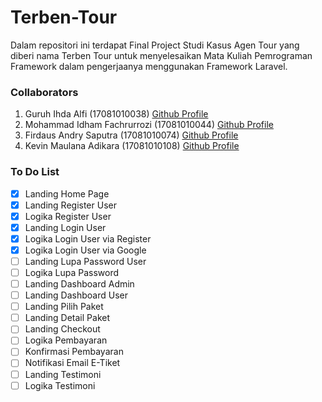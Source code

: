 # Terben-Tour
Dalam repositori ini terdapat Final Project Studi Kasus Agen Tour yang diberi nama Terben Tour untuk menyelesaikan Mata Kuliah Pemrograman Framework dalam pengerjaanya menggunakan Framework Laravel. 

### Collaborators

1. Guruh Ihda Alfi            (17081010038) [Github Profile](https://github.com/guruhalfi)
2. Mohammad Idham Fachrurrozi (17081010044) [Github Profile](github.com/idhamozi)
3. Firdaus Andry Saputra      (17081010074) [Github Profile](https://github.com/andresaputra74)
4. Kevin Maulana Adikara      (17081010108) [Github Profile](https://github.com/kevin____)

### To Do List

- [x] Landing Home Page
- [x] Landing Register User
- [x] Logika Register User
- [x] Landing Login User 
- [x] Logika Login User via Register
- [x] Logika Login User via Google
- [ ] Landing Lupa Password User
- [ ] Logika Lupa Password
- [ ] Landing Dashboard Admin
- [ ] Landing Dashboard User
- [ ] Landing Pilih Paket
- [ ] Landing Detail Paket
- [ ] Landing Checkout
- [ ] Logika Pembayaran
- [ ] Konfirmasi Pembayaran 
- [ ] Notifikasi Email E-Tiket
- [ ] Landing Testimoni
- [ ] Logika Testimoni
